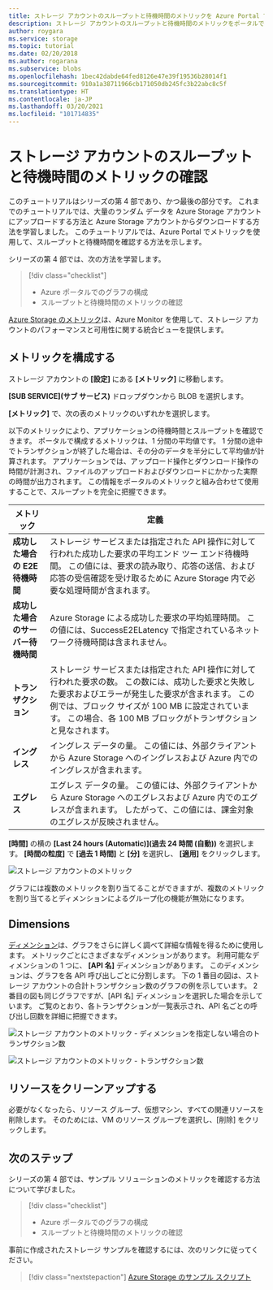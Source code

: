 ```yaml
---
title: ストレージ アカウントのスループットと待機時間のメトリックを Azure Portal で確認する | Microsoft Docs
description: ストレージ アカウントのスループットと待機時間のメトリックをポータルで確認する方法を説明します。
author: roygara
ms.service: storage
ms.topic: tutorial
ms.date: 02/20/2018
ms.author: rogarana
ms.subservice: blobs
ms.openlocfilehash: 1bec42dabde64fed8126e47e39f19536b28014f1
ms.sourcegitcommit: 910a1a38711966cb171050db245fc3b22abc8c5f
ms.translationtype: HT
ms.contentlocale: ja-JP
ms.lasthandoff: 03/20/2021
ms.locfileid: "101714835"
---
```

# <a name="verify-throughput-and-latency-metrics-for-a-storage-account"></a>ストレージ アカウントのスループットと待機時間のメトリックの確認

このチュートリアルはシリーズの第 4 部であり、かつ最後の部分です。 これまでのチュートリアルでは、大量のランダム データを Azure Storage アカウントにアップロードする方法と Azure Storage アカウントからダウンロードする方法を学習しました。 このチュートリアルでは、Azure Portal でメトリックを使用して、スループットと待機時間を確認する方法を示します。

シリーズの第 4 部では、次の方法を学習します。

> [!div class="checklist"]
> * Azure ポータルでのグラフの構成
> * スループットと待機時間のメトリックの確認

[Azure Storage のメトリック](./monitor-blob-storage.md?toc=%2fazure%2fstorage%2fblobs%2ftoc.json)は、Azure Monitor を使用して、ストレージ アカウントのパフォーマンスと可用性に関する統合ビューを提供します。

## <a name="configure-metrics"></a>メトリックを構成する

ストレージ アカウントの **[設定]** にある **[メトリック]** に移動します。

**[SUB SERVICE]\(サブ サービス\)** ドロップダウンから BLOB を選択します。

**[メトリック]** で、次の表のメトリックのいずれかを選択します。

以下のメトリックにより、アプリケーションの待機時間とスループットを確認できます。 ポータルで構成するメトリックは、1 分間の平均値です。 1 分間の途中でトランザクションが終了した場合は、その分のデータを半分にして平均値が計算されます。 アプリケーションでは、アップロード操作とダウンロード操作の時間が計測され、ファイルのアップロードおよびダウンロードにかかった実際の時間が出力されます。 この情報をポータルのメトリックと組み合わせて使用することで、スループットを完全に把握できます。

|メトリック|定義|
|---|---|
|**成功した場合の E2E 待機時間**|ストレージ サービスまたは指定された API 操作に対して行われた成功した要求の平均エンド ツー エンド待機時間。 この値には、要求の読み取り、応答の送信、および応答の受信確認を受け取るために Azure Storage 内で必要な処理時間が含まれます。|
|**成功した場合のサーバー待機時間**|Azure Storage による成功した要求の平均処理時間。 この値には、SuccessE2ELatency で指定されているネットワーク待機時間は含まれません。 |
|**トランザクション**|ストレージ サービスまたは指定された API 操作に対して行われた要求の数。 この数には、成功した要求と失敗した要求およびエラーが発生した要求が含まれます。 この例では、ブロック サイズが 100 MB に設定されています。 この場合、各 100 MB ブロックがトランザクションと見なされます。|
|**イングレス**|イングレス データの量。 この値には、外部クライアントから Azure Storage へのイングレスおよび Azure 内でのイングレスが含まれます。 |
|**エグレス**|エグレス データの量。 この値には、外部クライアントから Azure Storage へのエグレスおよび Azure 内でのエグレスが含まれます。 したがって、この値には、課金対象のエグレスが反映されません。 |

**[時間]** の横の **[Last 24 hours (Automatic)]\(過去 24 時間 (自動)\)** を選択します。 **[時間の粒度]** で **[過去 1 時間]** と **[分]** を選択し、 **[適用]** をクリックします。

![ストレージ アカウントのメトリック](./media/storage-blob-scalable-app-verify-metrics/figure1.png)

グラフには複数のメトリックを割り当てることができますが、複数のメトリックを割り当てるとディメンションによるグループ化の機能が無効になります。

## <a name="dimensions"></a>Dimensions

[ディメンション](./monitor-blob-storage-reference.md?toc=%2fazure%2fstorage%2fblobs%2ftoc.json#metrics-dimensions)は、グラフをさらに詳しく調べて詳細な情報を得るために使用します。 メトリックごとにさまざまなディメンションがあります。 利用可能なディメンションの 1 つに、 **[API 名]** ディメンションがあります。 このディメンションは、グラフを各 API 呼び出しごとに分割します。 下の 1 番目の図は、ストレージ アカウントの合計トランザクション数のグラフの例を示しています。 2 番目の図も同じグラフですが、[API 名] ディメンションを選択した場合を示しています。 ご覧のとおり、各トランザクションが一覧表示され、API 名ごとの呼び出し回数を詳細に把握できます。

![ストレージ アカウントのメトリック - ディメンションを指定しない場合のトランザクション数](./media/storage-blob-scalable-app-verify-metrics/transactionsnodimensions.png)

![ストレージ アカウントのメトリック - トランザクション数](./media/storage-blob-scalable-app-verify-metrics/transactions.png)

## <a name="clean-up-resources"></a>リソースをクリーンアップする

必要がなくなったら、リソース グループ、仮想マシン、すべての関連リソースを削除します。 そのためには、VM のリソース グループを選択し、[削除] をクリックします。

## <a name="next-steps"></a>次のステップ

シリーズの第 4 部では、サンプル ソリューションのメトリックを確認する方法について学びました。

> [!div class="checklist"]
> * Azure ポータルでのグラフの構成
> * スループットと待機時間のメトリックの確認

事前に作成されたストレージ サンプルを確認するには、次のリンクに従ってください。

> [!div class="nextstepaction"]
> [Azure Storage のサンプル スクリプト](storage-samples-blobs-cli.md)

[previous-tutorial]: storage-blob-scalable-app-download-files.md